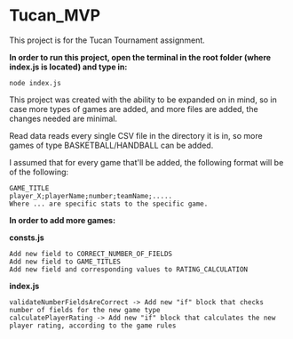 # Tucan_MVP

This project is for the Tucan Tournament assignment.

**In order to run this project, open the terminal in the root folder (where index.js is located) and type in:**

```node index.js```

This project was created with the ability to be expanded on in mind, so in case more types of games are added, and more files are added, the changes needed are minimal.

Read data reads every single CSV file in the directory it is in, so more games of type BASKETBALL/HANDBALL can be added.

I assumed that for every game that'll be added, the following format will be of the following:

```
GAME_TITLE
player_X;playerName;number;teamName;.....
Where ... are specific stats to the specific game.
```

**In order to add more games:**

**consts.js**

```
Add new field to CORRECT_NUMBER_OF_FIELDS
Add new field to GAME_TITLES
Add new field and corresponding values to RATING_CALCULATION
```

**index.js**

```
validateNumberFieldsAreCorrect -> Add new "if" block that checks number of fields for the new game type
calculatePlayerRating -> Add new "if" block that calculates the new player rating, according to the game rules
```


